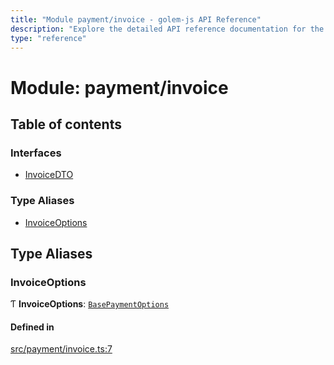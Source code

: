 ```yaml
---
title: "Module payment/invoice - golem-js API Reference"
description: "Explore the detailed API reference documentation for the Module payment/invoice within the golem-js SDK for the Golem Network."
type: "reference"
---
```

# Module: payment/invoice

## Table of contents

### Interfaces

- [InvoiceDTO](../interfaces/payment_invoice.InvoiceDTO)

### Type Aliases

- [InvoiceOptions](payment_invoice#invoiceoptions)

## Type Aliases

### InvoiceOptions

Ƭ **InvoiceOptions**: [`BasePaymentOptions`](../interfaces/payment_config.BasePaymentOptions)

#### Defined in

[src/payment/invoice.ts:7](https://github.com/golemfactory/golem-js/blob/fd57fdd/src/payment/invoice.ts#L7)
